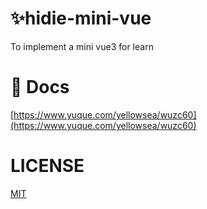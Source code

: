 # ✨hidie-mini-vue

To implement a mini vue3 for learn

# 📃 Docs
[https://www.yuque.com/yellowsea/wuzc60](https://www.yuque.com/yellowsea/wuzc60)


# LICENSE
[MIT](https://opensource.org/licenses/MIT)
